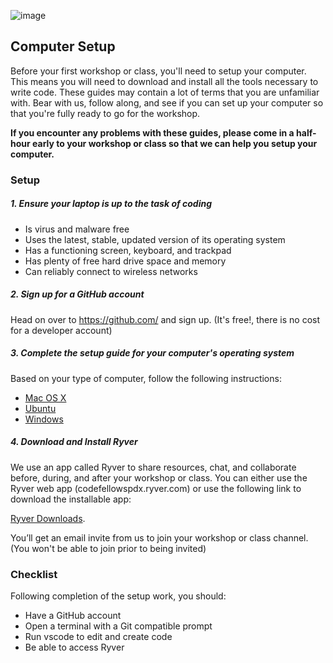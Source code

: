 ![image](https://user-images.githubusercontent.com/478864/30506648-6e230f40-9a32-11e7-8a6b-a3cd3f723ac3.png)

Computer Setup
-----------------------

Before your first workshop or class, you'll need to setup your computer. This means you will need to download and install all the tools necessary to write code. These guides may contain a lot of terms that you are unfamiliar with. Bear with us, follow along, and see if you can set up your computer so that you're fully ready to go for the workshop. 

**If you encounter any problems with these guides, please come in a half-hour early to your workshop or class so that we can help you setup your computer.**

### Setup

##### 1. Ensure your laptop is up to the task of coding

  - Is virus and malware free
  - Uses the latest, stable, updated version of its operating system
  - Has a functioning screen, keyboard, and trackpad
  - Has plenty of free hard drive space and memory
  - Can reliably connect to wireless networks

##### 2. Sign up for a GitHub account

Head on over to https://github.com/ and sign up. (It's free!, there is no cost for a developer account)

##### 3. Complete the setup guide for your computer's operating system

Based on your type of computer, follow the following instructions:

  - [Mac OS X](prework/mac/1_terminal.md)
  - [Ubuntu](prework/ubuntu/1_terminal.md)
  - [Windows](prework/windows/1_terminal.md)

##### 4. Download and Install Ryver

We use an app called Ryver to share resources, chat, and collaborate before, during, and after your workshop or class. 
You can either use the Ryver web app (codefellowspdx.ryver.com) or use the following link to download the installable app:

[Ryver Downloads](http://ryver.com/downloads/).

You’ll get an email invite from us to join your workshop or class channel. (You won't be able to join prior to being invited)

### Checklist

Following completion of the setup work, you should:
- Have a GitHub account
- Open a terminal with a Git compatible prompt
- Run vscode to edit and create code
- Be able to access Ryver
